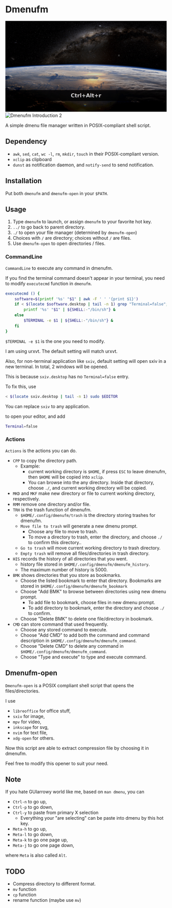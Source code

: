 # Dmenufm

![Dmenufm Introduction 1](./figure/dmenufm_1.gif)
![Dmenufm Introduction 2](./figure/dmenufm_2.gif)

A simple dmenu file manager written in POSIX-compliant shell script.

## Dependency

- `awk`, `sed`, `cat`, `wc -l`, `rm`, `mkdir`, `touch` in their POSIX-compliant version.
- `xclip` as clipboard
- `dunst` as notification daemon, and `notify-send` to send notification.

## Installation

Put both `dmenufm` and `dmenufm-open` in your `$PATH`.

## Usage

1. Type `dmenufm` to launch, or assign `dmenufm` to your favorite hot key.
2. `../` to go back to parent directory.
3. `./` to open your file manager (determined by `dmenufm-open`)
4. Choices with `/` are directory; choices without `/` are files.
5. Use `dmenufm-open` to open directories / files.

### CommandLine

`CommandLine` to execute any command in dmenufm.

If you find the terminal command doesn't appear in your terminal, you need to modify `executecmd` function in `dmenufm`.

```sh
executecmd () {
	software=$(printf '%s' "$1" | awk -F ' ' '{print $1}')
	if < $(locate $software.desktop | tail -n 1) grep "Terminal=false"; then
		printf '%s' "$1" | ${SHELL:-"/bin/sh"} &
	else
		$TERMINAL -e $1 | ${SHELL:-"/bin/sh"} &
	fi
}
```

`$TERMINAL -e $1` is the one you need to modify.

I am using urxvt. The default setting will match urxvt.

Also, for non-terminal application like `sxiv`, default setting will open sxiv in a new terminal. In total, 2 windows will be opened.

This is because `sxiv.desktop` has no `Terminal=false` entry.

To fix this, use

```sh
< $(locate sxiv.desktop | tail -n 1) sudo $EDITOR
```

You can replace `sxiv` to any application.

to open your editor, and add

```sh
Terminal=false
```


### Actions

`Actions` is the actions you can do.

- `CPP` to copy the directory path.
	- Example:
		- current working directory is `$HOME`, if press `ESC` to leave dmenufm, then `$HOME` will be copied into `xclip`.
		- You can browse into the any directory. Inside that directory, choose `./`, and current working directory will be copied.
- `MKD` and `MKF` make new directory or file to current working directory, respectively.
- `RMM` remove one directory and/or file.
- `TRH` is the trash function of dmenufm.
	- `$HOME/.config/dmenufm/trash` is the directory storing trashes for dmenufm.
	- `Move file to trash` will generate a new dmenu prompt.
		- Choose any file to move to trash.
		- To move a directory to trash, enter the directory, and choose `./` to confirm this directory..
	- `Go to trash` will move current working directory to trash directory.
	- `Empty trash` will remove all files/directories in trash directory.
- `HIS` records the history of all directories that you went.
	- history file stored in `$HOME/.config/dmenufm/dmenufm_history`.
	- The maximum number of history is 5000.
- `BMK` shows directories that you store as bookmarks.
	- Choose the listed bookmark to enter that directory. Bookmarks are stored in `$HOME/.config/dmenufm/dmenufm_bookmark`
	- Choose "Add BMK" to browse between directories using new dmenu prompt.
		- To add file to bookmark, choose files in new dmenu prompt.
		- To add directory to bookmark, enter the directory and choose `./` to confirm.
	- Choose "Delete BMK" to delete one file/directory in bookmark.
- `CMD` can store command that used frequently.
	- Choose any stored command to execute.
	- Choose "Add CMD" to add both the command and command description in `$HOME/.config/dmenufm/dmenufm_command`.
	- Choose "Delete CMD" to delete any command in `$HOME/.config/dmenufm/dmenufm_command`.
	- Choose "Type and execute" to type and execute command.

## Dmenufm-open

`Dmenufm-open` is a POSIX compliant shell script that opens the files/directories.

I use

- `libreoffice` for office stuff,
- `sxiv` for image,
- `mpv` for video,
- `inkscape` for svg,
- `nvim` for text file,
- `xdg-open` for others.

Now this script are able to extract compression file by choosing it in dmenufm.

Feel free to modify this opener to suit your need.

## Note

If you hate GUIarrowy world like me, based on `man dmenu`, you can

- `Ctrl-n` to go up,
- `Ctrl-p` to go down,
- `Ctrl-y` to paste from primary X selection
	- Everything your "are selecting" can be paste into dmenu by this hot key.
- `Meta-h` to go up,
- `Meta-l` to go down,
- `Meta-k` to go one page up,
- `Meta-j`  to go one page down,

where `Meta` is also called `Alt`.


## TODO

- Compress directory to different format.
- `mv` function
- `cp` function
- rename function (maybe use `mv`)


